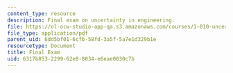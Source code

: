 ```yaml
---
content_type: resource
description: Final exam on uncertainty in engineering.
file: https://ol-ocw-studio-app-qa.s3.amazonaws.com/courses/1-010-uncertainty-in-engineering-fall-2008/6317b853229962e88034e6eae0030c7b_final_exam.pdf
file_type: application/pdf
parent_uid: 6dd5bf01-6cfb-58fd-3a5f-5a7e1d329b1e
resourcetype: Document
title: Final Exam
uid: 6317b853-2299-62e8-8034-e6eae0030c7b
---
```

